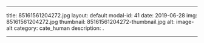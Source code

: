 
---
title: 85161561204272.jpg
layout: default
modal-id: 41
date: 2019-06-28
img: 85161561204272.jpg
thumbnail: 85161561204272-thumbnail.jpg
alt: image-alt
category: cate_human
description: .

---

